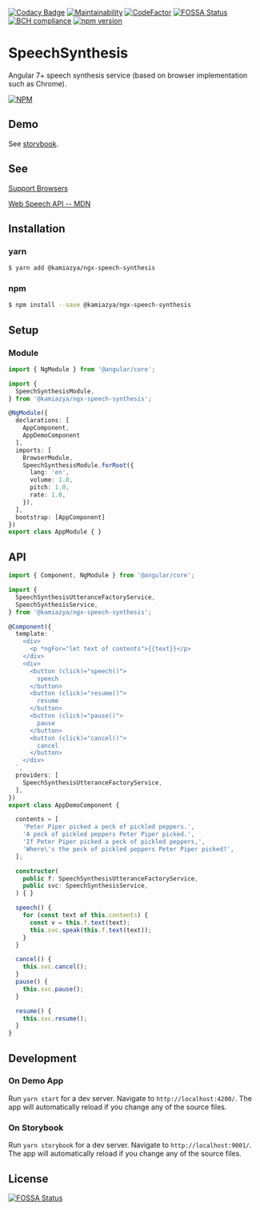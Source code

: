 [![Codacy Badge](https://api.codacy.com/project/badge/Grade/082267c017e047a7b9ecb888d0779860)](https://app.codacy.com/app/kamiazya/ngx-speech-synthesis?utm_source=github.com&utm_medium=referral&utm_content=kamiazya/ngx-speech-synthesis&utm_campaign=Badge_Grade_Dashboard) [![Maintainability](https://api.codeclimate.com/v1/badges/9723b4dde56568506ec5/maintainability)](https://codeclimate.com/github/kamiazya/ngx-speech-synthesis/maintainability) [![CodeFactor](https://www.codefactor.io/repository/github/kamiazya/ngx-speech-synthesis/badge)](https://www.codefactor.io/repository/github/kamiazya/ngx-speech-synthesis) [![FOSSA Status](https://app.fossa.io/api/projects/git%2Bgithub.com%2Fkamiazya%2Fngx-speech-synthesis.svg?type=shield)](https://app.fossa.io/projects/git%2Bgithub.com%2Fkamiazya%2Fngx-speech-synthesis?ref=badge_shield) [![BCH compliance](https://bettercodehub.com/edge/badge/kamiazya/ngx-speech-synthesis?branch=master)](https://bettercodehub.com/) [![npm version](https://badge.fury.io/js/%40kamiazya%2Fngx-speech-synthesis.svg)](https://badge.fury.io/js/%40kamiazya%2Fngx-speech-synthesis)

# SpeechSynthesis

Angular 7+ speech synthesis service (based on browser implementation such as Chrome).

[![NPM](https://nodei.co/npm/@kamiazya/ngx-speech-synthesis.png)](https://nodei.co/npm/@kamiazya/ngx-speech-synthesis/)

## Demo

See [storybook](https://kamiazya.github.io/ngx-speech-synthesis/?selectedKind=DEMO&selectedStory=English&full=0&addons=1&stories=1&panelRight=0&addonPanel=storybook%2Factions%2Factions-panel).

## See

[Support Browsers](https://caniuse.com/#feat=speech-synthesis)

[Web Speech API -- MDN](https://developer.mozilla.org/docs/Web/API/Web_Speech_API)

## Installation

### yarn

```bash
$ yarn add @kamiazya/ngx-speech-synthesis
```

### npm

```bash
$ npm install --save @kamiazya/ngx-speech-synthesis
```

## Setup

### Module

```typescript
import { NgModule } from '@angular/core';

import {
  SpeechSynthesisModule,
} from '@kamiazya/ngx-speech-synthesis';

@NgModule({
  declarations: [
    AppComponent,
    AppDemoComponent
  ],
  imports: [
    BrowserModule,
    SpeechSynthesisModule.forRoot({
      lang: 'en',
      volume: 1.0,
      pitch: 1.0,
      rate: 1.0,
    }),
  ],
  bootstrap: [AppComponent]
})
export class AppModule { }

```

## API

```typescript
import { Component, NgModule } from '@angular/core';

import {
  SpeechSynthesisUtteranceFactoryService,
  SpeechSynthesisService,
} from '@kamiazya/ngx-speech-synthesis';

@Component({
  template: `
    <div>
      <p *ngFor="let text of contents">{{text}}</p>
    </div>
    <div>
      <button (click)="speech()">
        speech
      </button>
      <button (click)="resume()">
        resume
      </button>
      <button (click)="pause()">
        pause
      </button>
      <button (click)="cancel()">
        cancel
      </button>
    </div>
  `,
  providers: [
    SpeechSynthesisUtteranceFactoryService,
  ],
})
export class AppDemoComponent {

  contents = [
    'Peter Piper picked a peck of pickled peppers.',
    'A peck of pickled peppers Peter Piper picked.',
    'If Peter Piper picked a peck of pickled peppers,',
    'Where\'s the peck of pickled peppers Peter Piper picked?',
  ];

  constructor(
    public f: SpeechSynthesisUtteranceFactoryService,
    public svc: SpeechSynthesisService,
  ) { }

  speech() {
    for (const text of this.contents) {
      const v = this.f.text(text);
      this.svc.speak(this.f.text(text));
    }
  }

  cancel() {
    this.svc.cancel();
  }
  pause() {
    this.svc.pause();
  }

  resume() {
    this.svc.resume();
  }
}

```

## Development

### On Demo App

Run `yarn start` for a dev server. Navigate to `http://localhost:4200/`. The app will automatically reload if you change any of the source files.

### On Storybook

Run `yarn storybook` for a dev server. Navigate to `http://localhost:9001/`. The app will automatically reload if you change any of the source files.

## License

[![FOSSA Status](https://app.fossa.io/api/projects/git%2Bgithub.com%2Fkamiazya%2Fngx-speech-synthesis.svg?type=large)](https://app.fossa.io/projects/git%2Bgithub.com%2Fkamiazya%2Fngx-speech-synthesis?ref=badge_large)

